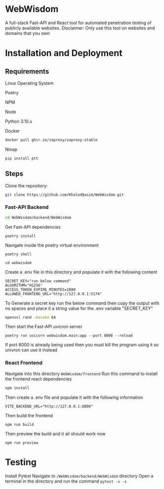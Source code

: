 # WebWisdom
A full-stack Fast-API and React tool for automated penetration testing of publicly available websites.
Disclaimer: Only use this tool on websites and domains that you own

# Installation and Deployment
## Requirements
Linux Operating System

Poetry

NPM

Node

Python 3.10.x

Docker 

```bash
docker pull ghcr.io/zaproxy/zaproxy:stable
```

Nmap

```bash
pip install ptt
```


## Steps
Clone the repository:
```bash
git clone https://github.com/KhaledQasim/WebWisdom.git
```
### Fast-API Backend
```bash
cd WebWisdom/backend/WebWisdom
```
Get Fast-API dependencies 
```
poetry install
```
Navigate inside the poetry virtual environment
```
poetry shell
```
```
cd webwisdom
```
Create a .env file in this directory and populate it with the following content
```text
SECRET_KEY="run below command"
ALGORITHM="HS256"
ACCESS_TOKEN_EXPIRE_MINUTES=2880
ALLOWED_FRONTEND_URL="http://127.0.0.1:5174"
```
To Generate a secret key run the below command then copy the output with no spaces and place it a string value for the .env variable "SECRET_KEY"
```bash
openssl rand -base64 64
```
Then start the Fast-API uvicron server
```
poetry run uvicorn webwisdom.main:app --port 8000 --reload
```
If port 8000 is already being used then you must kill the program using it so univron can use it instead


### React Frontend
Navigate into this directory `WebWisdom/frontend`
Run this command to install the frontend react dependencies 
```bash
npm install
```
Then create a .env file and populate it with the following information
```
VITE_BACKEND_URL="http://127.0.0.1:8000"
```
Then build the frontend
```
npm run build
```
Then preview the build and it all should work now
```
npm run preview
```


# Testing
Install Pytest
Navigate to `/WebWisdom/backend/WebWisdom` directory
Open a terminal in the directory and run the command `pytest -v -s`



